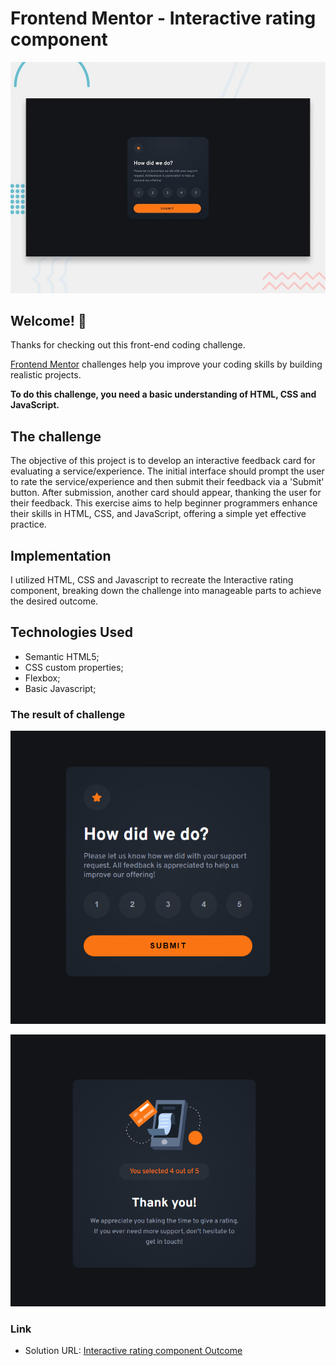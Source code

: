 # Frontend Mentor - Interactive rating component

![Design preview for the Interactive rating component coding challenge](./src/design/desktop-preview.jpg)

## Welcome! 👋

Thanks for checking out this front-end coding challenge.

[Frontend Mentor](https://www.frontendmentor.io) challenges help you improve your coding skills by building realistic projects.

**To do this challenge, you need a basic understanding of HTML, CSS and JavaScript.**

## The challenge

The objective of this project is to develop an interactive feedback card for evaluating a service/experience. The initial interface should prompt the user to rate the service/experience and then submit their feedback via a 'Submit' button. After submission, another card should appear, thanking the user for their feedback. This exercise aims to help beginner programmers enhance their skills in HTML, CSS, and JavaScript, offering a simple yet effective practice.

## Implementation

I utilized HTML, CSS and Javascript to recreate the Interactive rating component, breaking down the challenge into manageable parts to achieve the desired outcome.

## Technologies Used

- Semantic HTML5;
- CSS custom properties;
- Flexbox;
- Basic Javascript;

### The result of challenge

![Preview of the Interactive rating component outcome](./src/design/OUTCOME%201.png)

![Preview of the Interactive rating component outcome](./src/design/OUTCOME%202.png)


### Link

- Solution URL: [Interactive rating component Outcome](https://fctexi.github.io/InteractiveRatingComponent/)

